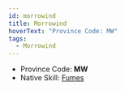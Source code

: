 ```yaml
---
id: morrowind
title: Morrowind
hoverText: "Province Code: MW"
tags:
  - Morrowind
---
```


- Province Code: **MW**
- Native Skill: [Fumes](/docs/all/enemy-skills/native-skills/fumes)
